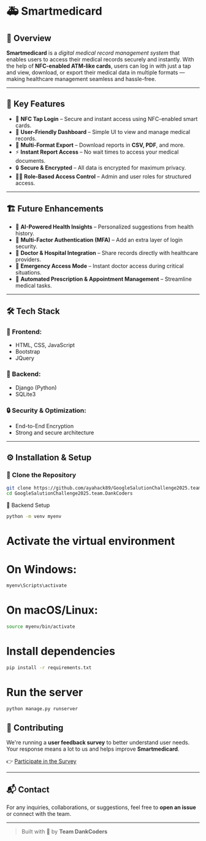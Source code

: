 # 🚑 Smartmedicard

## 🚀 Overview
**Smartmedicard** is a *digital medical record management system* that enables users to access their medical records securely and instantly. With the help of **NFC-enabled ATM-like cards**, users can log in with just a tap and view, download, or export their medical data in multiple formats — making healthcare management seamless and hassle-free.

---

## 🎯 Key Features
- 🔐 **NFC Tap Login** – Secure and instant access using NFC-enabled smart cards.
- 🧭 **User-Friendly Dashboard** – Simple UI to view and manage medical records.
- 📁 **Multi-Format Export** – Download reports in **CSV, PDF**, and more.
- ⚡ **Instant Report Access** – No wait times to access your medical documents.
- 🔒 **Secure & Encrypted** – All data is encrypted for maximum privacy.
- 🧑‍⚕️ **Role-Based Access Control** – Admin and user roles for structured access.

---

## 🏗 Future Enhancements
- 🧠 **AI-Powered Health Insights** – Personalized suggestions from health history.
- 🔐 **Multi-Factor Authentication (MFA)** – Add an extra layer of login security.
- 🏥 **Doctor & Hospital Integration** – Share records directly with healthcare providers.
- 🚨 **Emergency Access Mode** – Instant doctor access during critical situations.
- 💊 **Automated Prescription & Appointment Management** – Streamline medical tasks.

---

## 🛠 Tech Stack

### 🔸 Frontend:
- HTML, CSS, JavaScript  
- Bootstrap  
- JQuery

### 🔹 Backend:
- Django (Python)  
- SQLite3

### 🔒 Security & Optimization:
- End-to-End Encryption  
- Strong and secure architecture

---

## ⚙️ Installation & Setup

### 🔁 Clone the Repository
```bash
git clone https://github.com/ayahack89/GoogleSalutionChallenge2025.team.DankCoders.git
cd GoogleSalutionChallenge2025.team.DankCoders
```
🐍 Backend Setup
```bash
python -m venv myenv
```
# Activate the virtual environment
# On Windows:
``` bash
myenv\Scripts\activate
```
# On macOS/Linux:
```bash
source myenv/bin/activate
```

# Install dependencies
```bash
pip install -r requirements.txt
```

# Run the server
``` bash
python manage.py runserver
```
## 🤝 Contributing

We're running a **user feedback survey** to better understand user needs.  
Your response means a lot to us and helps improve **Smartmedicard**.

👉 [Participate in the Survey](https://docs.google.com/forms/d/1uEjLOuqTPztwxkui6TMXCf5KBBa_QNrasPdUUNVGwH0/prefill)

---

## 📬 Contact

For any inquiries, collaborations, or suggestions, feel free to **open an issue** or connect with the team.

---

> Built with 💙 by **Team DankCoders**
